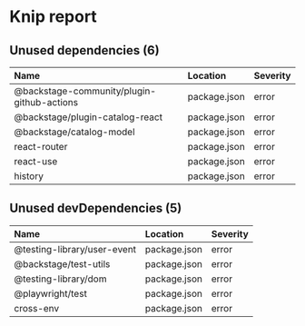 # Knip report

## Unused dependencies (6)

| Name                                       | Location     | Severity |
| :----------------------------------------- | :----------- | :------- |
| @backstage-community/plugin-github-actions | package.json | error    |
| @backstage/plugin-catalog-react            | package.json | error    |
| @backstage/catalog-model                   | package.json | error    |
| react-router                               | package.json | error    |
| react-use                                  | package.json | error    |
| history                                    | package.json | error    |

## Unused devDependencies (5)

| Name                        | Location     | Severity |
| :-------------------------- | :----------- | :------- |
| @testing-library/user-event | package.json | error    |
| @backstage/test-utils       | package.json | error    |
| @testing-library/dom        | package.json | error    |
| @playwright/test            | package.json | error    |
| cross-env                   | package.json | error    |

